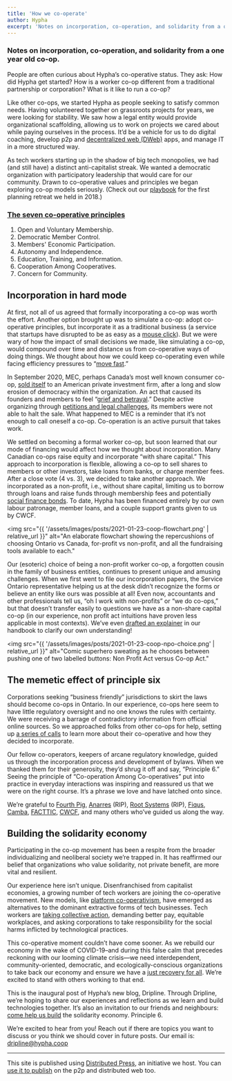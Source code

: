 ```yaml
---
title: 'How we co-operate'
author: Hypha
excerpt: 'Notes on incorporation, co-operation, and solidarity from a one year old co-op.'
---
```


### Notes on incorporation, co-operation, and solidarity from a one year old co-op.

People are often curious about Hypha’s co-operative status.
They ask: How did Hypha get started?
How is a worker co-op different from a traditional partnership or corporation?
What is it like to run a co-op?

Like other co-ops, we started Hypha as people seeking to satisfy common needs.
Having volunteered together on grassroots projects for years, we were looking for stability.
We saw how a legal entity would provide organizational scaffolding, allowing us to work on projects we cared about while paying ourselves in the process.
It’d be a vehicle for us to do digital coaching, develop p2p and [decentralized web (DWeb)][dweb] apps, and manage IT in a more structured way.

   [dweb]: https://getdweb.net/

As tech workers starting up in the shadow of big tech monopolies, we had (and still have) a distinct anti-capitalist streak.
We wanted a democratic organization with participatory leadership that would care for our community.
Drawn to co-operative values and principles we began exploring co-op models seriously.
(Check out our [playbook][] for the first planning retreat we held in 2018.)

   [playbook]: https://link.hypha.coop/retreat-playbook


### [The seven co-operative principles][principles]

   [principles]: https://www.ica.coop/en/whats-co-op/co-operative-identity-values-principles

1. Open and Voluntary Membership.
2. Democratic Member Control.
3. Members' Economic Participation.
4. Autonomy and Independence.
5. Education, Training, and Information.
6. Cooperation Among Cooperatives.
7. Concern for Community.

## Incorporation in hard mode

At first, not all of us agreed that formally incorporating a co-op was worth the effort.
Another option brought up was to simulate a co-op:
adopt co-operative principles, but incorporate it as a traditional business
(a service that startups have disrupted to be as easy as a [mouse click][ownr]).
But we were wary of how the impact of small decisions we made, like simulating a co-op,
would compound over time and distance us from co-operative ways of doing things.
We thought about how we could keep co-operating even while facing efficiency pressures to “[move fast][].”

   [ownr]: https://www.ownr.co/
   [move fast]: https://en.wikipedia.org/wiki/Move_fast_and_break_things_(motto)

In September 2020, MEC, perhaps Canada’s most well known consumer co-op,
[sold itself][mec-news-1] to an American private investment firm,
after a long and slow erosion of democracy within the organization.
An act that caused its founders and members to feel “[grief and betrayal][mec-news-2].”
Despite active organizing through [petitions and legal challenges][mec-news-3],
its members were not able to halt the sale.
What happened to MEC is a reminder that it’s not enough to call oneself a co-op.
Co-operation is an active pursuit that takes work.

   [mec-news-1]: https://www.cbc.ca/news/business/mec-acquired-private-investment-firm-1.5723934
   [mec-news-2]: https://www.cbc.ca/radio/asithappens/as-it-happens-tuesday-edition-1.5724867/mec-founding-member-says-she-feels-grief-and-betrayal-over-sale-of-co-op-to-u-s-firm-1.5726955
   [mec-news-3]: https://www.cbc.ca/news/canada/ottawa/mec-coop-ottawa-members-us-acquisition-displeased-1.5728280

We settled on becoming a formal worker co-op,
but soon learned that our mode of financing would affect how we thought about incorporation.
Many Canadian co-ops raise equity and incorporate “with share capital.”
This approach to incorporation is flexible,
allowing a co-op to sell shares to members or other investors,
take loans from banks, or charge member fees.
After a close vote (4 vs. 3), we decided to take another approach.
We incorporated as a non-profit, i.e., without share capital,
limiting us to borrow through loans and raise funds through membership fees and potentially [social finance bonds][community-bonds].
To date, Hypha has been financed entirely by our own labour patronage,
member loans, and a couple support grants given to us by CWCF.

   [community-bonds]: https://communitybonds.ca/

<img
  src="{{ '/assets/images/posts/2021-01-23-coop-flowchart.png' | relative_url }}"
  alt="An elaborate flowchart showing the repercushions of choosing Ontario vs Canada, for-profit vs non-profit, and all the fundraising tools available to each."
>

Our (esoteric) choice of being a non-profit worker co-op,
a forgotten cousin in the family of business entities,
continues to present unique and amusing challenges.
When we first went to file our incorporation papers,
the Service Ontario representative helping us at the desk didn’t recognize the forms or believe an entity like ours was possible at all!
Even now, accountants and other professionals tell us,
“oh I work with non-profits” or “we do co-ops,”
but that doesn’t transfer easily to questions we have as a non-share capital co-op
(in our experience, non profit act intuitions have proven less applicable in most contexts).
We’ve even [drafted an explainer][handbook-about] in our handbook to clarify our own understanding!

   [handbook-about]: https://handbook.hypha.coop/co-operative.html#about-us

<img
  src="{{ '/assets/images/posts/2021-01-23-coop-npo-choice.png' | relative_url }}"
  alt="Comic superhero sweating as he chooses between pushing one of two labelled buttons: Non Profit Act versus Co-op Act."
>

## The memetic effect of principle six

Corporations seeking “business friendly” jurisdictions to skirt the laws should become co-ops in Ontario.
In our experience, co-ops here seem to have little regulatory oversight and no one knows the rules with certainty.
We were receiving a barrage of contradictory information from official online sources.
So we approached folks from other co-ops for help,
setting up [a series of calls][interviews] to learn more about their co-operative and how they decided to incorporate. 

  [interviews]: https://meetings.hypha.coop/#:~:text=Informational%20Interviews

Our fellow co-operators, keepers of arcane regulatory knowledge,
guided us through the incorporation process and development of bylaws.
When we thanked them for their generosity, they’d shrug it off and say, “Principle 6.”
Seeing the principle of “Co-operation Among Co-operatives” put into practice in everyday interactions was inspiring and reassured us that we were on the right course.
It’s a phrase we love and have latched onto since.

We’re grateful to [Fourth Pig][], [Anarres][] (RIP),
[Root Systems][] (RIP), [Fiqus][], [Camba][], [FACTTIC][], [CWCF][],
and many others who’ve guided us along the way.

   [Fourth Pig]: https://www.fourthpig.org/
   [Anarres]: http://web.archive.org/web/20160618102349/https://anarres.ca/
   [Root Systems]: http://web.archive.org/web/20200122192017/https://www.rootsystems.nz/
   [Fiqus]: https://fiqus.coop/en/
   [Camba]: https://camba.coop/en/
   [FACTTIC]: https://facttic.org.ar/
   [CWCF]: https://canadianworker.coop/

## Building the solidarity economy

Participating in the co-op movement has been a respite from the broader individualizing and neoliberal society we’re trapped in.
It has reaffirmed our belief that organizations who value solidarity,
not private benefit, are more vital and resilient.

Our experience here isn’t unique.
Disenfranchised from capitalist economies,
a growing number of tech workers are joining the co-operative movement.
New models, like [platform co-operativism][],
have emerged as alternatives to the dominant extractive forms of tech businesses.
Tech workers are [taking collective action][],
demanding better pay, equitable workplaces,
and asking corporations to take responsibility for the social harms inflicted by technological practices. 

   [platform co-operativism]: https://platform.coop/
   [taking collective action]: https://logicmag.io/the-making-of-the-tech-worker-movement/full-text/

This co-operative moment couldn’t have come sooner.
As we rebuild our economy in the wake of COVID-19–and during this false calm that precedes reckoning with our looming climate crisis—we need interdependent,
community-oriented, democratic, and ecologically-conscious organizations to take back our economy and ensure we have a [just recovery for all][].
We’re excited to stand with others working to that end.

   [just recovery for all]: https://justrecoveryforall.ca/

This is the inaugural post of Hypha’s new blog, Dripline. Through Dripline, we’re hoping to share our experiences and reflections as we learn and build technologies together. It’s also an invitation to our friends and neighbours: [come help us build][] the solidarity economy. Principle 6.

   [come help us build]: https://www.eyemole.io/startacoop.html

We’re excited to hear from you!
Reach out if there are topics you want to discuss or you think we should cover in future posts.
Our email is: [dripline@hypha.coop][email]

   [email]: mailto:dripline@hypha.coop

---

This site is published using [Distributed Press][], an initiative we host.
You can [use it to publish][] on the p2p and distributed web too.

   [Distributed Press]: https://distributed.press/
   [use it to publish]: https://github.com/hyphacoop/api.distributed.press
